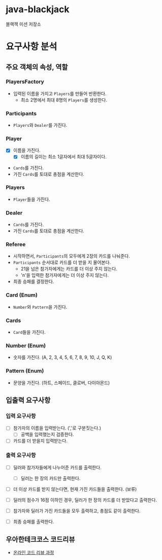 # java-blackjack

블랙잭 미션 저장소

# 요구사항 분석
## 주요 객체의 속성, 역할
### PlayersFactory
- 입력된 이름을 가지고 `Players`를 만들어 반환한다.
  - 최소 2명에서 최대 8명의 `Players`를 생성한다.

### Participants
- `Players`와 `Dealer`를 가진다.

### Player
- [x] 이름을 가진다.
  - [x] 이름의 길이는 최소 1글자에서 최대 5글자이다.
- `Cards`를 가진다.
- 가진 `Cards`를 토대로 총점을 계산한다.

### Players
- `Player`들을 가진다.

### Dealer
- `Cards`를 가진다.
- 가진 `Cards`를 토대로 총점을 계산한다.

### Referee
- 시작하면서, `Participants`의 모두에게 2장의 카드를 나눠준다.
- `Participants` 순서대로 카드를 더 받을 지 물어본다.
  - 21을 넘은 참가자에게는 카드를 더 이상 주지 않는다.
  - 'n'을 입력한 참가자에게는 더 이상 주지 않는다.
- 최종 승패를 결정한다.

### Card (Enum)
- `Number`와 `Pattern`을 가진다.

### Cards
- `Card`들을 가진다.

### Number (Enum)
- 숫자를 가진다. (A, 2, 3, 4, 5, 6, 7, 8, 9, 10, J, Q, K)

### Pattern (Enum)
- 문양을 가진다. (하트, 스페이드, 클로버, 다이아몬드)

## 입출력 요구사항
### 입력 요구사항
- [ ] 참가자의 이름을 입력받는다. (','로 구분짓는다.)
  - [ ] 공백을 입력했는지 검증한다.
- [ ] 카드를 더 받을지 입력받는다.

### 출력 요구사항
- [ ] 딜러와 참가자들에게 나누어준 카드를 출력한다.
  - [ ] 딜러는 한 장의 카드만 출력한다.
- [ ] 더 이상 카드를 받지 않는다면, 현재 가진 카드들을 출력한다. (보류)
- [ ] 딜러의 점수가 16점 이하인 경우, 딜러가 한 장의 카드를 더 받았다고 출력한다.
- [ ] 참가자와 딜러가 가진 카드들을 모두 출력하고, 총점도 같이 출력한다.
- [ ] 최종 승패를 출력한다.


## 우아한테크코스 코드리뷰

- [온라인 코드 리뷰 과정](https://github.com/woowacourse/woowacourse-docs/blob/master/maincourse/README.md)
